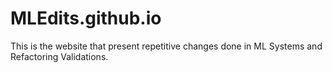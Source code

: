 # MLEdits.github.io
This is the website that present repetitive changes done in ML Systems and Refactoring Validations.

